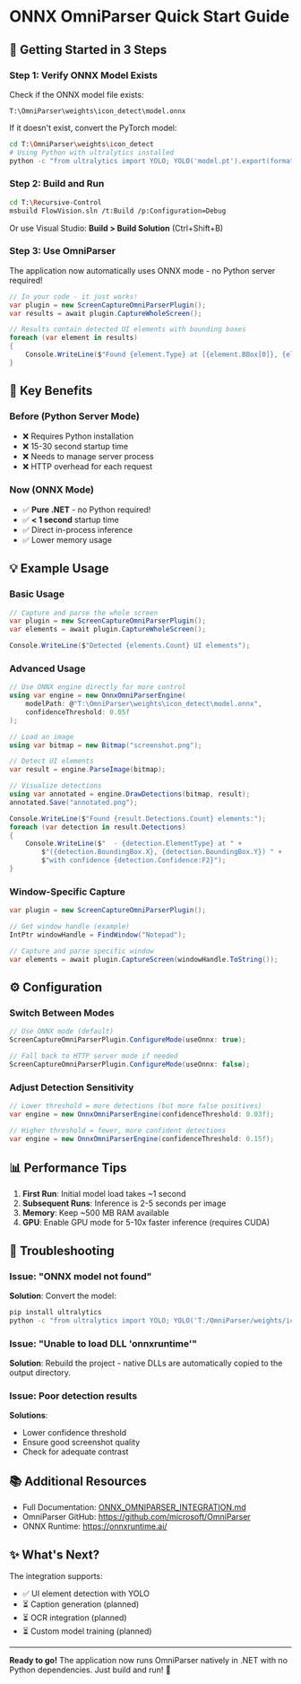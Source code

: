 # ONNX OmniParser Quick Start Guide

## 🚀 Getting Started in 3 Steps

### Step 1: Verify ONNX Model Exists

Check if the ONNX model file exists:

```
T:\OmniParser\weights\icon_detect\model.onnx
```

If it doesn't exist, convert the PyTorch model:

```bash
cd T:\OmniParser\weights\icon_detect
# Using Python with ultralytics installed
python -c "from ultralytics import YOLO; YOLO('model.pt').export(format='onnx', imgsz=640, simplify=True, opset=12)"
```

### Step 2: Build and Run

```bash
cd T:\Recursive-Control
msbuild FlowVision.sln /t:Build /p:Configuration=Debug
```

Or use Visual Studio: **Build > Build Solution** (Ctrl+Shift+B)

### Step 3: Use OmniParser

The application now automatically uses ONNX mode - no Python server required!

```csharp
// In your code - it just works!
var plugin = new ScreenCaptureOmniParserPlugin();
var results = await plugin.CaptureWholeScreen();

// Results contain detected UI elements with bounding boxes
foreach (var element in results)
{
    Console.WriteLine($"Found {element.Type} at [{element.BBox[0]}, {element.BBox[1]}]");
}
```

## 🎯 Key Benefits

### Before (Python Server Mode)
- ❌ Requires Python installation
- ❌ 15-30 second startup time
- ❌ Needs to manage server process
- ❌ HTTP overhead for each request

### Now (ONNX Mode)  
- ✅ **Pure .NET** - no Python required!
- ✅ **< 1 second** startup time
- ✅ Direct in-process inference
- ✅ Lower memory usage

## 💡 Example Usage

### Basic Usage
```csharp
// Capture and parse the whole screen
var plugin = new ScreenCaptureOmniParserPlugin();
var elements = await plugin.CaptureWholeScreen();

Console.WriteLine($"Detected {elements.Count} UI elements");
```

### Advanced Usage
```csharp
// Use ONNX engine directly for more control
using var engine = new OnnxOmniParserEngine(
    modelPath: @"T:\OmniParser\weights\icon_detect\model.onnx",
    confidenceThreshold: 0.05f
);

// Load an image
using var bitmap = new Bitmap("screenshot.png");

// Detect UI elements
var result = engine.ParseImage(bitmap);

// Visualize detections
using var annotated = engine.DrawDetections(bitmap, result);
annotated.Save("annotated.png");

Console.WriteLine($"Found {result.Detections.Count} elements:");
foreach (var detection in result.Detections)
{
    Console.WriteLine($"  - {detection.ElementType} at " +
        $"({detection.BoundingBox.X}, {detection.BoundingBox.Y}) " +
        $"with confidence {detection.Confidence:F2}");
}
```

### Window-Specific Capture
```csharp
var plugin = new ScreenCaptureOmniParserPlugin();

// Get window handle (example)
IntPtr windowHandle = FindWindow("Notepad");

// Capture and parse specific window
var elements = await plugin.CaptureScreen(windowHandle.ToString());
```

## ⚙️ Configuration

### Switch Between Modes

```csharp
// Use ONNX mode (default)
ScreenCaptureOmniParserPlugin.ConfigureMode(useOnnx: true);

// Fall back to HTTP server mode if needed
ScreenCaptureOmniParserPlugin.ConfigureMode(useOnnx: false);
```

### Adjust Detection Sensitivity

```csharp
// Lower threshold = more detections (but more false positives)
var engine = new OnnxOmniParserEngine(confidenceThreshold: 0.03f);

// Higher threshold = fewer, more confident detections
var engine = new OnnxOmniParserEngine(confidenceThreshold: 0.15f);
```

## 📊 Performance Tips

1. **First Run**: Initial model load takes ~1 second
2. **Subsequent Runs**: Inference is 2-5 seconds per image
3. **Memory**: Keep ~500 MB RAM available
4. **GPU**: Enable GPU mode for 5-10x faster inference (requires CUDA)

## 🐛 Troubleshooting

### Issue: "ONNX model not found"

**Solution**: Convert the model:
```bash
pip install ultralytics
python -c "from ultralytics import YOLO; YOLO('T:/OmniParser/weights/icon_detect/model.pt').export(format='onnx')"
```

### Issue: "Unable to load DLL 'onnxruntime'"

**Solution**: Rebuild the project - native DLLs are automatically copied to the output directory.

### Issue: Poor detection results

**Solutions**:
- Lower confidence threshold
- Ensure good screenshot quality
- Check for adequate contrast

## 📚 Additional Resources

- Full Documentation: [ONNX_OMNIPARSER_INTEGRATION.md](ONNX_OMNIPARSER_INTEGRATION.md)
- OmniParser GitHub: https://github.com/microsoft/OmniParser
- ONNX Runtime: https://onnxruntime.ai/

## ✨ What's Next?

The integration supports:
- ✅ UI element detection with YOLO
- ⏳ Caption generation (planned)
- ⏳ OCR integration (planned)
- ⏳ Custom model training (planned)

---

**Ready to go!** The application now runs OmniParser natively in .NET with no Python dependencies. Just build and run! 🎉
